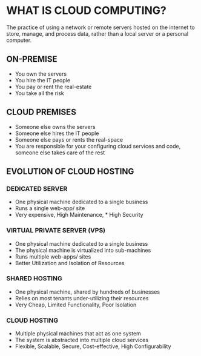 # WHAT IS CLOUD COMPUTING?

The practice of using a network or remote servers hosted on the internet to store, manage, and process data, rather than a local server or a personal computer.

## ON-PREMISE

- You own the servers
- You hire the IT people
- You pay or rent the real-estate
- You take all the risk

## CLOUD PREMISES

- Someone else owns the servers
- Someone else hires the IT people
- Someone else pays or rents the real-space
- You are responsible for your configuring cloud services and code, someone else takes care of the rest

## EVOLUTION OF CLOUD HOSTING

### DEDICATED SERVER

- One physical machine dedicated to a single business
- Runs a single web-app/ site
- Very expensive, High Maintenance, \* High Security

### VIRTUAL PRIVATE SERVER (VPS)

- One physical machine dedicated to a single business
- The physical machine is virtualized into sub-machines
- Runs multiple web-apps/ sites
- Better Utilization and Isolation of Resources

### SHARED HOSTING

- One physical machine, shared by hundreds of businesses
- Relies on most tenants under-utilizing their resources
- Very Cheap, Limited Functionality, Poor Isolation

### CLOUD HOSTING

- Multiple physical machines that act as one system
- The system is abstracted into multiple cloud services
- Flexible, Scalable, Secure, Cost-effective, High Configurability
